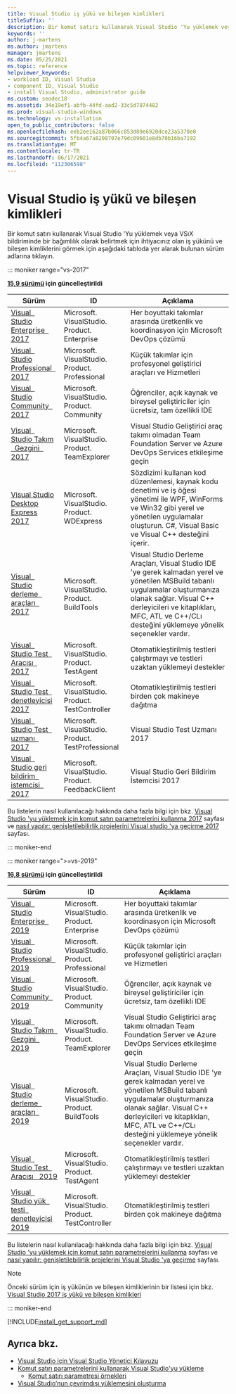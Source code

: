 ```yaml
---
title: Visual Studio iş yükü ve bileşen kimlikleri
titleSuffix: ''
description: Bir komut satırı kullanarak Visual Studio 'Yu yüklemek veya VSıX bildiriminde bir bağımlılık olarak belirtmek için iş yükü ve bileşen kimliklerini kullanın
keywords: ''
author: j-martens
ms.author: jmartens
manager: jmartens
ms.date: 05/25/2021
ms.topic: reference
helpviewer_keywords:
- workload ID, Visual Studio
- component ID, Visual Studio
- install Visual Studio, administrator guide
ms.custom: seodec18
ms.assetid: 34e19ef1-abfb-44fd-aad2-33c5d7874482
ms.prod: visual-studio-windows
ms.technology: vs-installation
open_to_public_contributors: false
ms.openlocfilehash: eeb2ee162a87b066c853d89e6920dce23a5370e0
ms.sourcegitcommit: 5fb4a67a8208707e79dc09601e8db70b16ba7192
ms.translationtype: MT
ms.contentlocale: tr-TR
ms.lasthandoff: 06/17/2021
ms.locfileid: "112306598"
---
```

# <a name="visual-studio-workload-and-component-ids"></a>Visual Studio iş yükü ve bileşen kimlikleri

Bir komut satırı kullanarak Visual Studio 'Yu yüklemek veya VSıX bildiriminde bir bağımlılık olarak belirtmek için ihtiyacınız olan iş yükünü ve bileşen kimliklerini görmek için aşağıdaki tabloda yer alarak bulunan sürüm adlarına tıklayın.

::: moniker range="vs-2017"

**[15,9 sürümü](/visualstudio/releasenotes/vs2017-relnotes/) için güncelleştirildi**

| **Sürüm** | **ID** | **Açıklama** |
| ----------- | ------ | --------------- |
| [Visual &nbsp; Studio Enterprise &nbsp; 2017](workload-component-id-vs-enterprise.md?view=vs-2017&preserve-view=true) | Microsoft. VisualStudio. Product. Enterprise | Her boyuttaki takımlar arasında üretkenlik ve koordinasyon için Microsoft DevOps çözümü |
| [Visual &nbsp; Studio Professional &nbsp; 2017](workload-component-id-vs-professional.md?view=vs-2017&preserve-view=true) | Microsoft. VisualStudio. Product. Professional | Küçük takımlar için profesyonel geliştirici araçları ve Hizmetleri |
| [Visual &nbsp; Studio Community &nbsp; 2017](workload-component-id-vs-community.md?view=vs-2017&preserve-view=true) | Microsoft. VisualStudio. Product. Community | Öğrenciler, açık kaynak ve bireysel geliştiriciler için ücretsiz, tam özellikli IDE |
| [Visual &nbsp; Studio Takım &nbsp; Gezgini &nbsp; 2017](workload-component-id-vs-team-explorer.md?view=vs-2017&preserve-view=true) | Microsoft. VisualStudio. Product. TeamExplorer | Visual Studio Geliştirici araç takımı olmadan Team Foundation Server ve Azure DevOps Services etkileşime geçin |
| [Visual Studio Desktop Express 2017](workload-component-id-vs-express.md?view=vs-2017&preserve-view=true) | Microsoft. VisualStudio. Product. WDExpress | Sözdizimi kullanan kod düzenlemesi, kaynak kodu denetimi ve iş öğesi yönetimi ile WPF, WinForms ve Win32 gibi yerel ve yönetilen uygulamalar oluşturun. C#, Visual Basic ve Visual C++ desteğini içerir. |
| [Visual &nbsp; Studio derleme &nbsp; araçları &nbsp; 2017](workload-component-id-vs-build-tools.md?view=vs-2017&preserve-view=true) | Microsoft. VisualStudio. Product. BuildTools | Visual Studio Derleme Araçları, Visual Studio IDE 'ye gerek kalmadan yerel ve yönetilen MSBuild tabanlı uygulamalar oluşturmanıza olanak sağlar. Visual C++ derleyicileri ve kitaplıkları, MFC, ATL ve C++/CLı desteğini yüklemeye yönelik seçenekler vardır. |
| [Visual &nbsp; Studio Test &nbsp; Aracısı &nbsp; 2017](workload-component-id-vs-test-agent.md?view=vs-2017&preserve-view=true)  | Microsoft. VisualStudio. Product. TestAgent | Otomatikleştirilmiş testleri çalıştırmayı ve testleri uzaktan yüklemeyi destekler |
| [Visual &nbsp; Studio Test &nbsp; denetleyicisi 2017](workload-component-id-vs-test-controller.md?view=vs-2017&preserve-view=true) | Microsoft. VisualStudio. Product. TestController | Otomatikleştirilmiş testleri birden çok makineye dağıtma |
| [Visual &nbsp; Studio Test &nbsp; uzmanı &nbsp; 2017](workload-component-id-vs-test-professional.md?view=vs-2017&preserve-view=true) | Microsoft. VisualStudio. Product. TestProfessional | Visual Studio Test Uzmanı 2017 |
| [Visual &nbsp; Studio geri bildirim &nbsp; istemcisi &nbsp; 2017](workload-component-id-vs-feedback-client.md?view=vs-2017&preserve-view=true) | Microsoft. VisualStudio. Product. FeedbackClient | Visual Studio Geri Bildirim İstemcisi 2017 |

Bu listelerin nasıl kullanılacağı hakkında daha fazla bilgi için bkz. [Visual Studio 'yu yüklemek için komut satırı parametrelerini kullanma 2017](use-command-line-parameters-to-install-visual-studio.md?view=vs-2017&preserve-view=true) sayfası ve [nasıl yapılır: genişletilebilirlik projelerini Visual studio 'ya geçirme 2017](../extensibility/how-to-migrate-extensibility-projects-to-visual-studio-2017.md?view=vs-2017&preserve-view=true) sayfası.

::: moniker-end

::: moniker range=">=vs-2019"

**[16,8 sürümü](/visualstudio/releases/2019/release-notes/) için güncelleştirildi**

| **Sürüm** | **ID** | **Açıklama** |
| ----------- | ------ | --------------- |
| [Visual &nbsp; Studio Enterprise &nbsp; 2019](workload-component-id-vs-enterprise.md?view=vs-2019&preserve-view=true) | Microsoft. VisualStudio. Product. Enterprise | Her boyuttaki takımlar arasında üretkenlik ve koordinasyon için Microsoft DevOps çözümü |
| [Visual &nbsp; Studio Professional &nbsp; 2019](workload-component-id-vs-professional.md?view=vs-2019&preserve-view=true) | Microsoft. VisualStudio. Product. Professional | Küçük takımlar için profesyonel geliştirici araçları ve Hizmetleri |
| [Visual &nbsp; Studio Community &nbsp; 2019](workload-component-id-vs-community.md?view=vs-2019&preserve-view=true) | Microsoft. VisualStudio. Product. Community | Öğrenciler, açık kaynak ve bireysel geliştiriciler için ücretsiz, tam özellikli IDE |
| [Visual &nbsp; Studio Takım &nbsp; Gezgini &nbsp; 2019](workload-component-id-vs-team-explorer.md?view=vs-2019&preserve-view=true) | Microsoft. VisualStudio. Product. TeamExplorer | Visual Studio Geliştirici araç takımı olmadan Team Foundation Server ve Azure DevOps Services etkileşime geçin |
| [Visual &nbsp; Studio derleme &nbsp; araçları &nbsp; 2019](workload-component-id-vs-build-tools.md?view=vs-2019&preserve-view=true) | Microsoft. VisualStudio. Product. BuildTools | Visual Studio Derleme Araçları, Visual Studio IDE 'ye gerek kalmadan yerel ve yönetilen MSBuild tabanlı uygulamalar oluşturmanıza olanak sağlar. Visual C++ derleyicileri ve kitaplıkları, MFC, ATL ve C++/CLı desteğini yüklemeye yönelik seçenekler vardır. |
| [Visual &nbsp; Studio Test &nbsp; Aracısı &nbsp; 2019](workload-component-id-vs-test-agent.md?view=vs-2019&preserve-view=true)  | Microsoft. VisualStudio. Product. TestAgent | Otomatikleştirilmiş testleri çalıştırmayı ve testleri uzaktan yüklemeyi destekler |
| [Visual &nbsp; Studio yük &nbsp; testi &nbsp; denetleyicisi 2019](workload-component-id-vs-test-controller.md?view=vs-2019&preserve-view=true) | Microsoft. VisualStudio. Product. TestController | Otomatikleştirilmiş testleri birden çok makineye dağıtma |

Bu listelerin nasıl kullanılacağı hakkında daha fazla bilgi için bkz. [Visual Studio 'yu yüklemek için komut satırı parametrelerini kullanma](use-command-line-parameters-to-install-visual-studio.md?view=vs-2019&preserve-view=true) sayfası ve [nasıl yapılır: genişletilebilirlik projelerini Visual Studio 'ya geçirme](../extensibility/how-to-migrate-extensibility-projects-to-visual-studio-2017.md?view=vs-2019&preserve-view=true) sayfası.

> [!NOTE]
> Önceki sürüm için iş yükünün ve bileşen kimliklerinin bir listesi için bkz. [Visual Studio 2017 iş yükü ve bileşen kimlikleri](workload-and-component-ids.md?view=vs-2017&preserve-view=true)

::: moniker-end

[!INCLUDE[install_get_support_md](includes/install_get_support_md.md)]

## <a name="see-also"></a>Ayrıca bkz.

* [Visual Studio için Visual Studio Yönetici Kılavuzu](visual-studio-administrator-guide.md)
* [Komut satırı parametrelerini kullanarak Visual Studio'yu yükleme](use-command-line-parameters-to-install-visual-studio.md)
  * [Komut satırı parametresi örnekleri](command-line-parameter-examples.md)
* [Visual Studio’nun çevrimdışı yüklemesini oluşturma](create-an-offline-installation-of-visual-studio.md)
